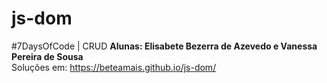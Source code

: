 # js-dom
#7DaysOfCode | CRUD
**Alunas: Elisabete Bezerra de Azevedo e Vanessa Pereira de Sousa**
<br>
Soluções em: https://beteamais.github.io/js-dom/
